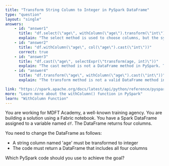 ```yaml
---
title: "Transform String Column to Integer in PySpark DataFrame"
type: "question"
layout: "single"
answers:
    - id: "answer1"
      title: "df.select(\"age\", withColumn(\"age\").transform(\"int\"))"
      explain: "The select method is used to choose columns, but the syntax is incorrect. The withColumn method should be used to transform columns, and transform is not a valid PySpark method for type conversion."
    - id: "answer2"
      title: "df.withColumn(\"age\", col(\"age\").cast(\"int\"))"
      correct: true
    - id: "answer3"
      title: "df.cast(\"age\", selectExpr(\"transform(age, int)\"))"
      explain: "The cast method is not a DataFrame method in PySpark. The withColumn method should be used to transform columns, and the cast method should be called on the column reference, not on the DataFrame."
    - id: "answer4"
      title: "df.transform(\"age\", withColumn(\"age\").cast(\"int\"))"
      explain: "The transform method is not a valid DataFrame method in PySpark. The withColumn method should be used directly on the DataFrame to transform columns."

link: "https://spark.apache.org/docs/latest/api/python/reference/pyspark.sql/api/pyspark.sql.DataFrame.withColumn.html#pyspark.sql.DataFrame.withColumn"
more: "Learn more about the withColumn() function in PySpark"
learn: "WithColumn Function"
---
```


You are working for MDFT Academy, a well-known training agency. You are building a solution using a Fabric notebook. You have a Spark DataFrame assigned to a variable named `df`. The DataFrame returns four columns.

You need to change the DataFrame as follows:
- A string column named 'age' must be transformed to integer
- The code must return a DataFrame that includes all four columns

Which PySpark code should you use to achieve the goal?
